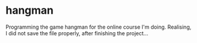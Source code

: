 # hangman
Programming the game hangman for the online course I'm doing.
Realising, I did not save the file properly, after finishing the project...
